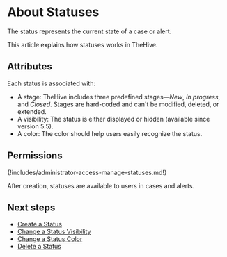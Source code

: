 # About Statuses

The status represents the current state of a case or alert.

This article explains how statuses works in TheHive.

## Attributes

Each status is associated with:

* A stage: TheHive includes three predefined stages—*New*, *In progress*, and *Closed*. Stages are hard-coded and can't be modified, deleted, or extended.
* A visibility: The status is either displayed or hidden (available since version 5.5).
* A color: The color should help users easily recognize the status.

## Permissions

{!includes/administrator-access-manage-statuses.md!}

After creation, statuses are available to users in cases and alerts.

## Next steps

* [Create a Status](create-a-status.md)
* [Change a Status Visibility](change-visibility-of-a-status.md)
* [Change a Status Color](change-color-of-a-status.md)
* [Delete a Status](delete-a-status.md)